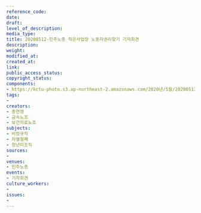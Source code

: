 ```yaml
---
reference_code: 
date: 
draft: 
level_of_description: 
media_type: 
title: 20200512-민주노총 작은사업장 노동자권리찾기 기자회견
description: 
weight: 
modified_at: 
created_at: 
link: 
public_access_status: 
copyright_status: 
components:
- https://kctu-photo.s3.ap-northeast-2.amazonaws.com/2020년/5월/20200512-민주노총+작은사업장+노동자권리찾기+기자회견/_CTU8181.jpg
tags:
- 
creators:
- 총연맹
- 금속노조
- 보건의료노조
subjects:
- 비정규직
- 차별철폐
- 청년미조직
sources:
- 
venues:
- 민주노총
events:
- 기자회견
culture_workers:
- 
issues:
- 
---
```

